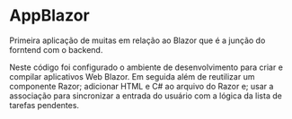 # AppBlazor
Primeira aplicação de muitas em relação ao Blazor que é a junção do forntend com o backend.

Neste código foi configurado o ambiente de desenvolvimento para criar e compilar aplicativos Web Blazor. Em seguida além de reutilizar um componente Razor; 
adicionar HTML e C# ao arquivo do Razor e; usar a associação para sincronizar a entrada do usuário com a lógica da lista de tarefas pendentes.
